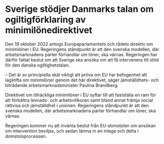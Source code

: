 # Sverige stödjer Danmarks talan om ogiltigförklaring av minimilönedirektivet

Den 19 oktober 2022 antogs Europaparlamentets och rådets direktiv om minimilöner i EU. Regeringens ståndpunkt är att den svenska modellen, där arbetsmarknadens parter förhandlar om löner, ska värnas. Regeringen har därför fattat beslut om att Sverige ska ansöka om att få intervenera till stöd för den danska ogiltighetstalan.

– Det är av principiella skäl viktigt att pröva om EU har befogenhet att lagstifta om minimilöner genom det här direktivet, säger jämställdhets- och biträdande arbetsmarknadsminister Paulina Brandberg.

Direktivet om tillräckliga minimilöner i EU syftar till att fastställa en ram för att förbättra levnads- och arbetsvillkoren samt bland annat främja social rättvisa och jämställdhet i unionen. Regeringens ståndpunkt är att den svenska modellen, där arbetsmarknadens parter förhandlar om löner, ska värnas.

Regeringen kommer nu att invänta beslut från EU-domstolen om ansökan om intervention beviljas, och sedan lämna in en inlaga och delta i domstolsprocessen.
